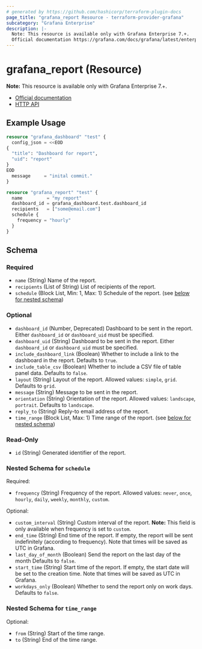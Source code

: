 ```yaml
---
# generated by https://github.com/hashicorp/terraform-plugin-docs
page_title: "grafana_report Resource - terraform-provider-grafana"
subcategory: "Grafana Enterprise"
description: |-
  Note: This resource is available only with Grafana Enterprise 7.+.
  Official documentation https://grafana.com/docs/grafana/latest/enterprise/reporting/HTTP API https://grafana.com/docs/grafana/latest/http_api/reporting/
---
```


# grafana_report (Resource)

**Note:** This resource is available only with Grafana Enterprise 7.+.

* [Official documentation](https://grafana.com/docs/grafana/latest/enterprise/reporting/)
* [HTTP API](https://grafana.com/docs/grafana/latest/http_api/reporting/)

## Example Usage

```terraform
resource "grafana_dashboard" "test" {
  config_json = <<EOD
{
  "title": "Dashboard for report",
  "uid": "report"
}
EOD
  message     = "inital commit."
}

resource "grafana_report" "test" {
  name         = "my report"
  dashboard_id = grafana_dashboard.test.dashboard_id
  recipients   = ["some@email.com"]
  schedule {
    frequency = "hourly"
  }
}
```

<!-- schema generated by tfplugindocs -->
## Schema

### Required

- `name` (String) Name of the report.
- `recipients` (List of String) List of recipients of the report.
- `schedule` (Block List, Min: 1, Max: 1) Schedule of the report. (see [below for nested schema](#nestedblock--schedule))

### Optional

- `dashboard_id` (Number, Deprecated) Dashboard to be sent in the report. Either `dashboard_id` or `dashboard_uid` must be specified.
- `dashboard_uid` (String) Dashboard to be sent in the report. Either `dashboard_id` or `dashboard_uid` must be specified.
- `include_dashboard_link` (Boolean) Whether to include a link to the dashboard in the report. Defaults to `true`.
- `include_table_csv` (Boolean) Whether to include a CSV file of table panel data. Defaults to `false`.
- `layout` (String) Layout of the report. Allowed values: `simple`, `grid`. Defaults to `grid`.
- `message` (String) Message to be sent in the report.
- `orientation` (String) Orientation of the report. Allowed values: `landscape`, `portrait`. Defaults to `landscape`.
- `reply_to` (String) Reply-to email address of the report.
- `time_range` (Block List, Max: 1) Time range of the report. (see [below for nested schema](#nestedblock--time_range))

### Read-Only

- `id` (String) Generated identifier of the report.

<a id="nestedblock--schedule"></a>
### Nested Schema for `schedule`

Required:

- `frequency` (String) Frequency of the report. Allowed values: `never`, `once`, `hourly`, `daily`, `weekly`, `monthly`, `custom`.

Optional:

- `custom_interval` (String) Custom interval of the report.
**Note:** This field is only available when frequency is set to `custom`.
- `end_time` (String) End time of the report. If empty, the report will be sent indefinitely (according to frequency). Note that times will be saved as UTC in Grafana.
- `last_day_of_month` (Boolean) Send the report on the last day of the month Defaults to `false`.
- `start_time` (String) Start time of the report. If empty, the start date will be set to the creation time. Note that times will be saved as UTC in Grafana.
- `workdays_only` (Boolean) Whether to send the report only on work days. Defaults to `false`.


<a id="nestedblock--time_range"></a>
### Nested Schema for `time_range`

Optional:

- `from` (String) Start of the time range.
- `to` (String) End of the time range.



